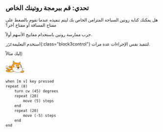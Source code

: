 ## تحدي: قم ببرمجة روتينك الخاص

هل يمكنك كتابة روتين السباحة المتزامن الخاص بك ليتم تنفيذه عندما تقوم بالضغط على مفتاح المسافة أو مفتاح آخر؟

جرب ممارسة روتين باستخدام مفاتيح الأسهم أولاً.

استخدم التعليمة`كرّر`{:class="block3control"} لتنفيذ نفس الإجراءات عدة مرات.

إليك مثالاً:

![الكائن السباح](images/swimmer-sprite.png)

```blocks3
when [m v] key pressed
repeat (8)
	turn cw (45) degrees
	repeat (20)
		move (5) steps
	end
	repeat (20)
		move (-5) steps
	end
end
```

